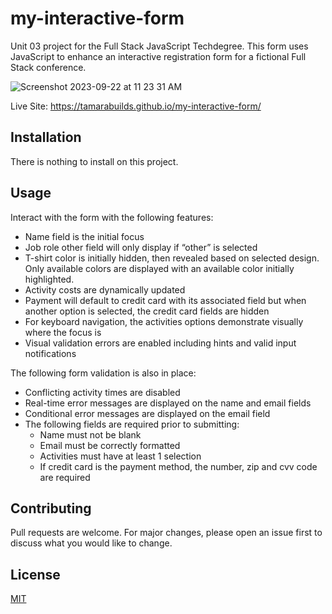 # my-interactive-form
Unit 03 project for the Full Stack JavaScript Techdegree. This form uses JavaScript to enhance an interactive registration form for a fictional Full Stack conference.

![Screenshot 2023-09-22 at 11 23 31 AM](https://github.com/tamarabuilds/my-interactive-form/assets/98510821/0cb7e23f-54cb-444b-9b5d-2624263a0d59)

Live Site: https://tamarabuilds.github.io/my-interactive-form/


## Installation

There is nothing to install on this project.

## Usage

Interact with the form with the following features:
* Name field is the initial focus
* Job role other field will only display if “other” is selected
* T-shirt color is initially hidden, then revealed based on selected design. Only available colors are displayed with an available color initially highlighted.
* Activity costs are dynamically updated
* Payment will default to credit card with its associated field but when another option is selected, the credit card fields are hidden
* For keyboard navigation, the activities options demonstrate visually where the focus is
* Visual validation errors are enabled including hints and valid input notifications

The following form validation is also in place:
* Conflicting activity times are disabled
* Real-time error messages are displayed on the name and email fields
* Conditional error messages are displayed on the email field
* The following fields are required prior to submitting:
  * Name must not be blank
  * Email must be correctly formatted
  * Activities must have at least 1 selection
  * If credit card is the payment method, the number, zip and cvv code are required

## Contributing

Pull requests are welcome. For major changes, please open an issue first
to discuss what you would like to change.


## License

[MIT](https://choosealicense.com/licenses/mit/)
